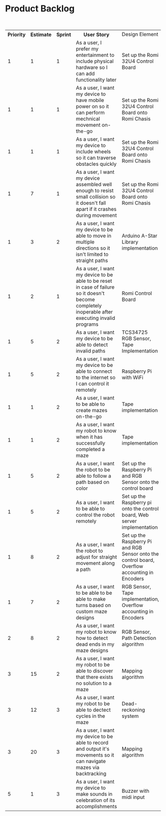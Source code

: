 <h1>Product Backlog</h1>
<table>
  <tr>
     <th>Priority</th>
     <th>Estimate</th>
     <th>Sprint</th>
     <th>User Story</th>
     <td>Design Element</th>
     <th>Status</th>
  </tr>
  
 <tr>
      <td>1</td><td>1</td><td>1</td><td>As a user, I prefer my entertainment to include physical hardware so I can add functionality later</td>   <td>Set up the Romi 32U4 Control Board</td><td>Completed</td>
  </tr>
  
  <tr>
  <td>1</td><td>1</td><td>1</td><td>As a user, I want my device to have mobile power on so it can perform mechnical movement on-the-go</td><td>Set up the Romi 32U4 Control Board onto Romi Chasis</td><td>Completed</td>
  </tr>
  
  <tr>
      <td>1</td><td>1</td><td>1</td><td>As a user, I want my device to include wheels so it can traverse obstacles quickly</td><td>Set up the Romi 32U4 Control Board onto Romi Chasis</td><td>Completed</td>
  </tr>
  
  <tr>
  <td>1</td><td>7</td><td>1</td><td>As a user, I want my device assembled well enough to resist small collision so it doesn't fall apart if it crashes during movement</td><td>Set up the Romi 32U4 Control Board onto Romi Chasis</td><td>Completed</td>
  </tr>
  
  <tr>
      <td>1</td><td>3</td><td>2</td><td>As a user, I want my device to be able to move in multiple directions so it isn't limited to straight paths</td><td>Arduino A-Star Library implementation</td><td>Completed</td>
  </tr>
 
  <tr>
      <td>1</td><td>2</td><td>1</td><td>As a user, I want my device to be able to be reset in case of failure so it doesn't become completely inoperable after executing invalid programs</td><td>Romi Control Board</td><td>Completed</td>
  </tr>
  
  <tr>
      <td>1</td><td>5</td><td>2</td><td>As a user, I want my device to be able to detect invalid paths</td><td>TCS34725 RGB Sensor, Tape Implementation</td><td>Completed</td>
  </tr>

<tr>
      <td>1</td><td>5</td><td>2</td><td>As a user, I want my device to be able to connect to the internet so I can control it remotely</td><td>Raspberry Pi with WiFi</td><td>Completed</td>
  </tr>
  
  <tr>
  <td>1</td><td>1</td><td>2</td><td>As a user, I want to be able to create mazes on-the-go</td><td>Tape implementation</td><td>Completed</td>
 </tr>
 <tr>
      <td>1</td><td>1</td><td>2</td><td>As a user, I want my robot to know when it has successfully completed a maze</td><td>Tape implementation </td> <td>Completed</td>
 </tr>
 <tr>
      <td>1</td><td>5</td><td>2</td><td>As a user, I want the robot to be able to follow a path based on color</td><td>Set up the Raspberry Pi and RGB Sensor onto the control board</td><td>Completed</td>
 </tr>
 
 <tr>
      <td>1</td><td>5</td><td>2</td><td>As a user, I want to be able to control the robot remotely</td><td>Set up the Raspberry pi onto the control board, Web server implementation</td><td>Completed</td>
 </tr>
 <tr>
      <td>1</td><td>8</td><td>2</td><td>As a user, I want the robot to adjust for straight movement along a path</td><td>Set up the Raspberry Pi and RGB Sensor onto the control board, Overflow accounting in Encoders</td><td>Completed</td>
 </tr> 
 <tr>
      <td>1</td><td>7</td><td>2</td><td>As a user, I want to be able to be able to make turns based on custom maze designs</td><td>RGB Sensor, Tape implementation, Overflow accounting in Encoders</td><td>Completed</td>
 </tr>
 <tr>
      <td>2</td><td>8</td><td>2</td><td>As a user, I want my robot to know how to detect dead ends in my maze designs</td><td>RGB Sensor, Path Detection algorithm</td><td>Completed</td>
 </tr>
 
 <tr>
      <td>3</td><td>15</td><td>2</td><td>As a user, I want my robot to be able to discover that there exists no solution to a maze</td><td>Mapping algorithm</td>   <td>Completed</td>
 </tr>
 <tr>
 <td>3</td><td>12</td><td>3</td><td>As a user, I want my robot to be able to dectect cycles in the maze</td><td>Dead-reckoning system</td><td>Not Started</td>
 </tr>
  <tr>
      <td>3</td><td>20</td><td>3</td><td>As a user, I want my device to be able to record and output it's movements so it can navigate mazes via backtracking</td><td>Mapping algorithm</td><td>Completed</td>
  </tr>
  
 <tr>
      <td>5</td><td>1</td><td>3</td><td>As a user, I want my device to make sounds in celebration of its accomplishments</td><td>Buzzer with midi input</td><td>Completed</td>
  </tr>

  

</table>
